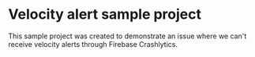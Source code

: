 # Velocity alert sample project

This sample project was created to demonstrate an issue where we can't receive velocity alerts through Firebase Crashlytics.
